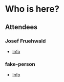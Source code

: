 # Who is here?

## Attendees

### Josef Fruehwald

- [Info](people/josef-fruehwald.md)

### fake-person

- [Info](people/fake-person.md)
